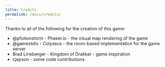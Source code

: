 ```yaml
---
title: Credits
permalink: /docs/credits/
---
```


Thanks to all of the following for the creation of this game:

* @photonstorm - Phaser.io - the visual map rendering of the game
* @gamestdio - Colyseus - the room-based implementation for the game server
* Brad Lineberger - Kingdom of Drakkar - game inspiration
* cjepson - some code contributions
